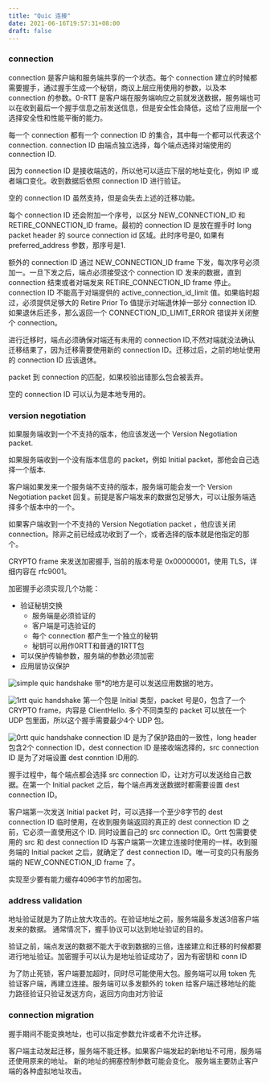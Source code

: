 ```yaml
---
title: "Quic 连接"
date: 2021-06-16T19:57:31+08:00
draft: false
---
```


### connection
connection 是客户端和服务端共享的一个状态。每个 connection 建立的时候都需要握手，通过握手生成一个秘钥，商议上层应用使用的参数，以及本 connection 的参数。0-RTT 是客户端在服务端响应之前就发送数据，服务端也可以在收到最后一个握手信息之前发送信息，但是安全性会降低，这给了应用层一个选择安全性和性能平衡的能力。

每一个 connection 都有一个 connection ID 的集合，其中每一个都可以代表这个 connection. connection ID 由端点独立选择，每个端点选择对端使用的 connection ID.

因为 connection ID 是接收端选的，所以他可以适应下层的地址变化，例如 IP 或者端口变化。收到数据后依照 connection ID 进行验证。

空的 connection ID 虽然支持，但是会失去上述的迁移功能。

每个 connection ID 还会附加一个序号，以区分 NEW_CONNECTION_ID 和 RETIRE_CONNECTION_ID frame。最初的 connection ID 是放在握手时 long packet header 的 source connection id 区域。此时序号是0, 如果有 preferred_address 参数，那序号是1.

额外的 connection ID 通过 NEW_CONNECTION_ID frame 下发，每次序号必须加一。一旦下发之后，端点必须接受这个 connection ID 发来的数据，直到 connection 结束或者对端发来 RETIRE_CONNECTION_ID frame 停止。 connection ID 不能高于对端提供的 active_connection_id_limit 值。如果临时超过，必须提供足够大的 Retire Prior To 值提示对端退休掉一部分 connection ID. 如果退休后还多，那么返回一个 CONNECTION_ID_LIMIT_ERROR 错误并关闭整个 connection。

进行迁移时，端点必须确保对端还有未用的 connection ID,不然对端就没法确认迁移结果了，因为迁移需要使用新的 connection ID。迁移过后，之前的地址使用的 connection ID 应该退休。

packet 到 connection 的匹配，如果校验出错那么包会被丢弃。

空的 connection ID 可以认为是本地专用的。

### version negotiation

如果服务端收到一个不支持的版本，他应该发送一个 Version Negotiation packet.

如果服务端收到一个没有版本信息的 packet，例如  Initial packet，那他会自己选择一个版本.

客户端如果发来一个服务端不支持的版本，服务端可能会发一个 Version Negotiation packet  回复。前提是客户端发来的数据包足够大，可以让服务端选择多个版本中的一个。

如果客户端收到一个不支持的  Version Negotiation packet ，他应该关闭 connection。除非之前已经成功收到了一个，或者选择的版本就是他指定的那个。

CRYPTO frame 来发送加密握手, 当前的版本号是 0x00000001，使用 TLS，详细内容在 rfc9001。

加密握手必须实现几个功能：
- 验证秘钥交换
  - 服务端是必须验证的
  - 客户端是可选验证的
  - 每个 connection 都产生一个独立的秘钥
  - 秘钥可以用作0RTT和普通的1RTT包
-  可以保护传输参数，服务端的参数必须加密
-  应用层协议保护

![simple quic handshake](https://blog.dev.ug/pics/simple.quic.handshake.png)
带*的地方是可以发送应用数据的地方。

![1rtt quic handshake](https://blog.dev.ug/pics/1rtt.quic.handshake.png)
第一个包是 Initial 类型，packet 号是0，包含了一个 CRYPTO frame，内容是 ClientHello.
多个不同类型的 packet 可以放在一个 UDP 包里面，所以这个握手需要最少4个 UDP 包。

![0rtt quic handshake](https://blog.dev.ug/pics/0rtt.quic.handshake.png)
connection ID 是为了保护路由的一致性，long header 包含2个 connection ID，dest connection ID 是接收端选择的，src connection ID 是为了对端设置 dest conntion ID用的.

握手过程中，每个端点都会选择 src connection ID，让对方可以发送给自己数据。在第一个 Initial packet 之后，每个端点再发送数据时都需要设置 dest connection ID。

客户端第一次发送 Initial packet 时，可以选择一个至少8字节的 dest connection ID 临时使用，在收到服务端返回的真正的 dest connection ID 之前，它必须一直使用这个 ID. 同时设置自己的 src connection ID。0rtt 包需要使用的 src 和 dest connection ID 与客户端第一次建立连接时使用的一样。收到服务端的 Initial packet 之后，就确定了 dest connection ID。唯一可变的只有服务端的 NEW_CONNECTION_ID frame 了。

实现至少要有能力缓存4096字节的加密包。
### address validation

地址验证就是为了防止放大攻击的。在验证地址之前，服务端最多发送3倍客户端发来的数据。
通常情况下，握手协议可以达到地址验证的目的。

验证之前，端点发送的数据不能大于收到数据的三倍，连接建立和迁移的时候都要进行地址验证。加密握手可以认为是地址验证成功了，因为有密钥和 conn ID

为了防止死锁，客户端要加超时，同时尽可能使用大包。服务端可以用 token 先验证客户端，再建立连接。服务端可以多发额外的 token 给客户端迁移地址的能力路径验证只验证发送方向，返回方向由对方验证


### connection migration

握手期间不能变换地址，也可以指定参数允许或者不允许迁移。

客户端主动发起迁移，服务端不能迁移。如果客户端发起的新地址不可用，服务端还使用原来的地址。
新的地址的拥塞控制参数可能会变化。
服务端主要防止客户端的各种虚拟地址攻击。
